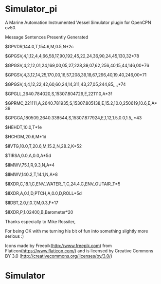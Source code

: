 # Simulator_pi
A Marine Automation Instrumented Vessel Simulator plugin for OpenCPN ov50. 

Message Sentences Presently Generated



$GPVDR,144.0,T,154.6,M,0.5,N*2c


$GPGSV,4,1,12,4,4,66,58,17,90,192,45,22,24,36,90,24,45,130,32*78 

$GPGSV,4,2,12,01,24,169,00,05,27,228,39,07,62,256,40,15,44,146,00*76

$GPGSV,4,3,12,14,25,170,00,16,57,208,39,18,67,296,40,19,40,246,00*71

$GPGSV,4,4,12,22,42,60,60,24,14,311,43,27,05,244,85,,,,*74

$GPGLL,2640.784020,S,15307.804729,E,221110,A*3f


$GPRMC,221111,A,2640.781935,S,15307.805138,E,15.2,10.0,250619,10.6,E,A*39

$GPGGA,180509,2640.338544,S,15307.877924,E,1,12,1.5,0.0,1.5,,*43


$HEHDT,10.0,T*1e


$HCHDM,20.6,M*1d


$IIVTG,10.0,T,20.6,M,15.2,N,28.2,K*52


$TIRSA,0.0,A,0.0,A*5d


$IIMWV,75.1,R,9.3,N,A*4

$IIMWV,140.2,T,14.1,N,A*8


$IIXDR,C,18.1,C,ENV_WATER_T,C,24.4,C,ENV_OUTAIR_T*5

$IIXDR,A,0.1,D,PTCH,A,0.0,D,ROLL*5d


$IIDBT,2.0,f,0.7,M,0.3,F*17


$IIXDR,P,1.02400,B,Barometer*20



Thanks especially to Mike Rossiter,

For being OK with me turning his bit of fun into something slightly more serious :) 



Icons made by Freepik(http://www.freepik.com) from Flaticon(https://www.flaticon.com/) 
and is licensed by Creative Commons BY 3.0 (http://creativecommons.org/licenses/by/3.0/)
# Simulator
